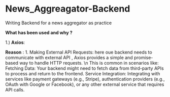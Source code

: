 # News_Aggreagator-Backend
Writing Backend for a news aggregator as practice

__What has been used and why ?__

1.) __Axios__:

__Reason__ : 1. Making External API Requests: here oue backend needs to communicate with external API , Axios provides a simple and promise-based way to handle HTTP requests. \n
This is common in scenarios like:
Fetching Data: Your backend might need to fetch data from third-party APIs to process and return to the frontend.
Service Integration: Integrating with services like payment gateways (e.g., Stripe), authentication providers (e.g., OAuth with Google or Facebook), or any other external service that requires API calls.
